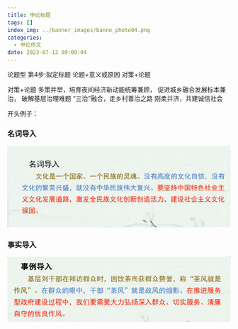```yaml
---
title: 申论标题
tags: []
index_img: ../banner_images/banne_photo04.png
categories:
  - 申论作文
date: 2023-07-12 09:09:04
---
```

论题型
第4步:拟定标题
论题+意义或原因
对策+论题

对策+论题
多策并举，培育夜间经济新动能统筹兼顾，
促进城乡融合发展标本兼治，
破解基层治理难题
“三治”融合，走乡村善治之路
刚柔并济，共建诚信社会


开头例子：
### 名词导入

![](../../images/Pasted%20image%2020230601150222.png)
### 事实导入
![](../../images/Pasted%20image%2020230601150233.png)